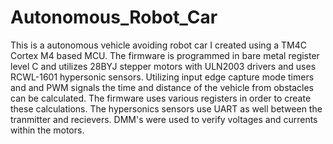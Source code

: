 # Autonomous_Robot_Car
This is a autonomous vehicle avoiding robot car I created using a TM4C Cortex M4 based MCU. The firmware is programmed in bare metal register level C and utilizes 28BYJ stepper motors with ULN2003 drivers and uses RCWL-1601 hypersonic sensors. Utilizing input edge capture mode timers and and PWM signals the time and distance of the vehicle from obstacles can be calculated. The firmware uses various registers in order to create these calculations. The hypersonics sensors use UART as well between the tranmitter and recievers. DMM's were used to verify voltages and currents within the motors.  

